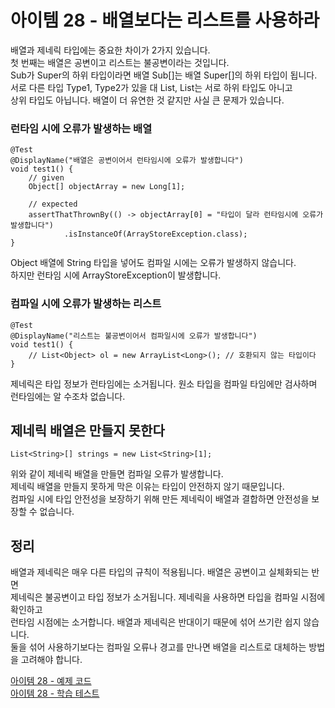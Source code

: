 # 아이템 28 - 배열보다는 리스트를 사용하라

배열과 제네릭 타입에는 중요한 차이가 2가지 있습니다.   
첫 번째는 배열은 공변이고 리스트는 불공변이라는 것입니다.   
Sub가 Super의 하위 타입이라면 배열 Sub[]는 배열 Super[]의 하위 타입이 됩니다.   
서로 다른 타입 Type1, Type2가 있을 대 List<Type1>, List<Type2>는 서로 하위 타입도 아니고   
상위 타입도 아닙니다. 배열이 더 유연한 것 같지만 사실 큰 문제가 있습니다.   

### 런타임 시에 오류가 발생하는 배열

````
@Test
@DisplayName("배열은 공변이어서 런타임시에 오류가 발생합니다")
void test1() {
    // given
    Object[] objectArray = new Long[1];

    // expected
    assertThatThrownBy(() -> objectArray[0] = "타입이 달라 런타임시에 오류가 발생합니다")
            .isInstanceOf(ArrayStoreException.class);
}
````

Object 배열에 String 타입을 넣어도 컴파일 시에는 오류가 발생하지 않습니다.   
하지만 런타임 시에 ArrayStoreException이 발생합니다.    

### 컴파일 시에 오류가 발생하는 리스트
````
@Test
@DisplayName("리스트는 불공변이어서 컴파일시에 오류가 발생합니다")
void test1() {
    // List<Object> ol = new ArrayList<Long>(); // 호환되지 않는 타입이다
}
````

제네릭은 타입 정보가 런타임에는 소거됩니다. 원소 타입을 컴파일 타임에만 검사하며   
런타임에는 알 수조차 없습니다.   

## 제네릭 배열은 만들지 못한다

````
List<String>[] strings = new List<String>[1];
````

위와 같이 제네릭 배열을 만들면 컴파일 오류가 발생합니다.   
제네릭 배열을 만들지 못하게 막은 이유는 타입이 안전하지 않기 때문입니다.   
컴파일 시에 타입 안전성을 보장하기 위해 만든 제네릭이 배열과 결합하면 안전성을 보장할 수 없습니다.   

## 정리

배열과 제네릭은 매우 다른 타입의 규칙이 적용됩니다. 배열은 공변이고 실체화되는 반면   
제네릭은 불공변이고 타입 정보가 소거됩니다. 제네릭을 사용하면 타입을 컴파일 시점에 확인하고   
런타임 시점에는 소거합니다. 배열과 제네릭은 반대이기 때문에 섞어 쓰기란 쉽지 않습니다.   
둘을 섞어 사용하기보다는 컴파일 오류나 경고를 만나면 배열을 리스트로 대체하는 방법을 고려해야 합니다.     

[아이템 28 - 예제 코드](https://github.com/320Hwany/EffectiveJava/tree/main/src/main/java/effective/chapter5/item28)                   
[아이템 28 - 학습 테스트](https://github.com/320Hwany/EffectiveJava/tree/main/src/test/java/effective/chapter5/item28)       